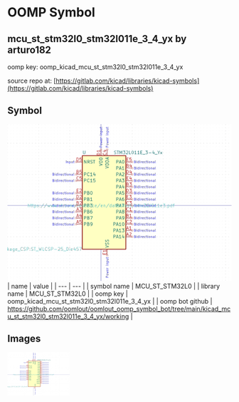 # OOMP Symbol  
## mcu_st_stm32l0_stm32l011e_3_4_yx  by arturo182  
  
oomp key: oomp_kicad_mcu_st_stm32l0_stm32l011e_3_4_yx  
  
source repo at: [https://gitlab.com/kicad/libraries/kicad-symbols](https://gitlab.com/kicad/libraries/kicad-symbols)  
## Symbol  
  
[![working.png](working_600.png)](working.png)  
| name | value | 
| --- | --- | 
| symbol name | MCU_ST_STM32L0 | 
| library name | MCU_ST_STM32L0 | 
| oomp key | oomp_kicad_mcu_st_stm32l0_stm32l011e_3_4_yx | 
| oomp bot github | https://github.com/oomlout/oomlout_oomp_symbol_bot/tree/main/kicad_mcu_st_stm32l0_stm32l011e_3_4_yx/working | 
## Images  
  
[![working.png](working_140.png)](working.png)  
